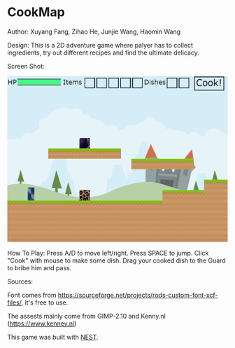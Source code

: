 # CookMap

Author: Xuyang Fang, Zihao He, Junjie Wang, Haomin Wang

Design: This is a 2D adventure game where palyer has to collect ingredients, try out different recipes and find the ultimate delicacy.

Screen Shot:

![Screen Shot](screenshot.png)

How To Play: Press A/D to move left/right. Press SPACE to jump. Click "Cook" with mouse to make some dish. Drag your cooked dish to the Guard to bribe him and pass.

Sources:

Font comes from https://sourceforge.net/projects/rods-custom-font-xcf-files/, it's free to use.

The assests mainly come from GIMP-2.10 and Kenny.nl (https://www.kenney.nl)


This game was built with [NEST](NEST.md).
